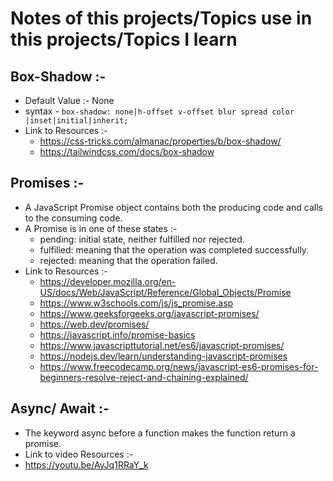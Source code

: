 # Notes of this projects/Topics use in this projects/Topics I learn
## Box-Shadow :-
- Default Value :- None
- syntax - `box-shadow: none|h-offset v-offset blur spread color |inset|initial|inherit;`
- Link to Resources :-
    - https://css-tricks.com/almanac/properties/b/box-shadow/
    - https://tailwindcss.com/docs/box-shadow

## Promises :-
- A JavaScript Promise object contains both the producing code and calls to the consuming code.
- A Promise is in one of these states :-
    - pending: initial state, neither fulfilled nor rejected.
    - fulfilled: meaning that the operation was completed successfully.
    - rejected: meaning that the operation failed.
- Link to Resources :-
    - https://developer.mozilla.org/en-US/docs/Web/JavaScript/Reference/Global_Objects/Promise
    - https://www.w3schools.com/js/js_promise.asp
    - https://www.geeksforgeeks.org/javascript-promises/
    - https://web.dev/promises/
    - https://javascript.info/promise-basics
    - https://www.javascripttutorial.net/es6/javascript-promises/
    - https://nodejs.dev/learn/understanding-javascript-promises
    - https://www.freecodecamp.org/news/javascript-es6-promises-for-beginners-resolve-reject-and-chaining-explained/

## Async/ Await :-
- The keyword async before a function makes the function return a promise.
- Link to video Resources :-
- https://youtu.be/AyJq1RRaY_k
